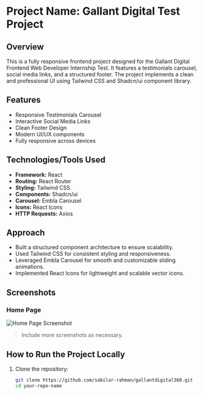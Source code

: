 # Project Name: Gallant Digital Test Project

## Overview
This is a fully responsive frontend project designed for the Gallant Digital Frontend Web Developer Internship Test. It features a testimonials carousel, social media links, and a structured footer. The project implements a clean and professional UI using Tailwind CSS and Shadcn/ui component library.

## Features
- Responsive Testimonials Carousel
- Interactive Social Media Links
- Clean Footer Design
- Modern UI/UX components
- Fully responsive across devices

## Technologies/Tools Used
- **Framework:** React
- **Routing:** React Router
- **Styling:** Tailwind CSS
- **Components:** Shadcn/ui
- **Carousel:** Embla Carousel
- **Icons:** React Icons
- **HTTP Requests:** Axios

## Approach
- Built a structured component architecture to ensure scalability.
- Used Tailwind CSS for consistent styling and responsiveness.
- Leveraged Embla Carousel for smooth and customizable sliding animations.
- Implemented React Icons for lightweight and scalable vector icons.

## Screenshots
### Home Page
![Home Page Screenshot](./screenshots/home-page.png)



> Include more screenshots as necessary.

## How to Run the Project Locally
1. Clone the repository:
   ```bash
   git clone https://github.com/sabilar-rahman/gallantdigital360.git
   cd your-repo-name
